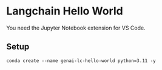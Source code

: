 # Langchain Hello World

You need the Jupyter Notebook extension for VS Code.

## Setup

```
conda create --name genai-lc-hello-world python=3.11 -y
```
